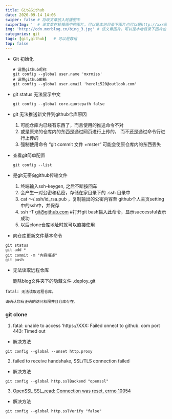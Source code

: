 ```yaml
---
title: Git&Github
date: 2020-09-14 14:06
swiper: false # 将改文章放入轮播图中
swiperImg: '' # 该文章在轮播图中的图片，可以是本地目录下图片也可以是http://xxx图片
img: 'http://cdn.mxrblog.cn/bing_3.jpg' # 该文章图片，可以是本地目录下图片也可以是http://xxx图片
categories: git
tags: [git,github]   # 可以是数组
top: false
---
```


- Git 初始化

  ```
  # 设置github昵称
  git config --global user.name 'mxrmiss'
  # 设置github邮箱
  git config --global user.email 'heroli520@outlook.com'
  ```

- git status 无法显示中文

  ```
  git config --global core.quotepath false
  ```
  <!--more-->

- git 无法推送新文件到github仓库原因

  1. 可能仓库内已经有东西了，而且使用的推送命令不对
  2. 或是原来的仓库内的东西是通过网页进行上传的， 而不还是通过命令行进行上传的
  3. 强制使用命令  “git commit 文件 +mster” 可能会使原仓库内的东西丢失

- 查看git简单配置

  ```
  git config --list
  ```

- 是git无密向github传输文件

  1. 终端输入ssh-keygen, 之后不断按回车
  2. 会产生一对公密和私密，存储在家目录下的 .ssh 目录中
  3. cat ～/.ssh/id_rsa.pub ，复制输出的公密内容至 github个人主页setting中的ssh中，并保存
  4. ssh -T git@github.com #打开git bash输入此命令，显示successful表示成功
  5. 以后clone仓库地址时就可以直接使用
  
- 向仓库更新文件基本命令

```
git status
git add *
git commit -m "内容描述"
git push
```



- 无法读取远程仓库

  删除blog文件夹下的隐藏文件 .deploy_git

```
fatal: 无法读取远程仓库。

请确认您有正确的访问权限并且仓库存在。
```

### git clone

1. fatal: unable to access ‘https://XXX: Failed onnect to github. com port 443: Timed out

- 解决方法

```
git config --global --unset http.proxy
```

2. failed to receive handshake, SSL/TLS connection failed

- 解决方法

```
git config --global http.sslBackend "openssl"
```

3. [OpenSSL SSL_read: Connection was reset, errno 10054](https://www.cnblogs.com/jfen625/p/12995408.html)

- 解决方法

```
git config --global http.sslVerify "false"
```



